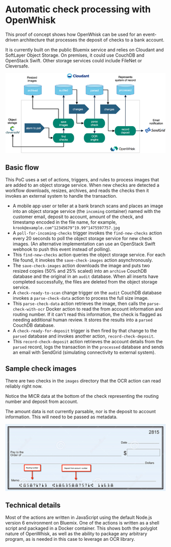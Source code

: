 # Automatic check processing with OpenWhisk
This proof of concept shows how OpenWhisk can be used for an event-driven architecture that processes the deposit of checks to a bank account.

It is currently built on the public Bluemix service and relies on Cloudant and SoftLayer Object Storage. On premises, it could use CouchDB and OpenStack Swift. Other storage services could include FileNet or Cleversafe.

![Check 12](images/overview.png "Overview of the flow.")

## Basic flow
This PoC uses a set of actions, triggers, and rules to process images that are added to an object storage service. When new checks are detected a workflow downloads, resizes, archives, and reads the checks then it invokes an external system to handle the transaction.

* A mobile app user or teller at a bank branch scans and places an image into an object storage service (the `incoming` container) named with the customer email, deposit to account, amount of the check, and timestamp encoded in the file name, for example, `krook@example.com^12345679^19.99^1475597757.jpg`
* A `poll-for-incoming-checks` trigger invokes the `find-new-checks` action every 20 seconds to poll the object storage service for new check images. (An alternative implementation can use an OpenStack Swift webhook to push this event instead of polling).
* This `find-new-checks` action queries the object storage service. For each file found, it invokes the `save-check-images` action asynchronously.
* The `save-check-images` action downloads the image and puts two resized copies (50% and 25% scaled) into an `archive` CouchDB database and the original in an `audit` database. When all inserts have completed successfully, the files are deleted from the object storage service.
* A `check-ready-to-scan` change trigger on the `audit` CouchDB database invokes a `parse-check-data` action to process the full size image.
* This `parse-check-data` action retrieves the image, then calls the `parse-check-with-ocr` Docker action to read the from account information and routing number. If it can't read this information, the check is flagged as needing additional human review. It stores the results into a `parsed` CouchDB database.
* A `check-ready-for-deposit` trigger is then fired by that change to the `parsed` database and invokes another action, `record-check-deposit`.
* This `record-check-deposit` action retrieves the account details from the `parsed` record, logs the transaction in the `processed` database and sends an email with SendGrid (simulating connectivity to external system).

## Sample check images
There are two checks in the `images` directory that the OCR action can read reliably right now.

Notice the MICR data at the bottom of the check representing the routing number and deposit from account.

The amount data is not currently parsable, nor is the deposit to account information. This will need to be passed as metadata.

![Check sample](images/check-sample.png "Check with routing number and account numbers.")

## Technical details
Most of the actions are written in JavaScript using the default Node.js version 6 environment on Bluemix. One of the actions is written as a shell script and packaged in a Docker container. This shows both the polyglot nature of OpenWhisk, as well as the ability to package any arbitrary program, as is needed in this case to leverage an OCR library.
